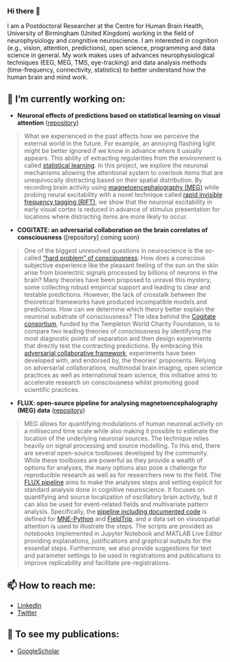 ### Hi there 👋

I am a Postdoctoral Researcher at the Centre for Human Brain Health, University of Birmingham (United Kingdom) working in the field of neurophysiology and congnitive neuroscience. I am interested in cognition (e.g., vision, attention, predictions), open science, programming and data science in general. My work makes uses of advances neurophysiological techniques (EEG, MEG, TMS, eye-tracking) and data analysis methods (time-frequency, connectivity, statistics) to better understand how the human brain and mind work.

## 🔭 I’m currently working on:
- **Neuronal effects of predictions based on statistical learning on visual attention** ([repository](https://github.com/oscfer88/dSL_RIFT))
> What we experienced in the past affects how we perceive the external world in the future. For example, an annoying flashing light might be better ignored if we know in advance where it usually appears. This ability of extracting regularities from the environment is called [statistical learning](https://en.wikipedia.org/wiki/Statistical_learning_in_language_acquisition). In this project, we explore the neuronal mechanisms allowing the attentional system to overlook items that are unequivocally distracting based on their spatial distribution. By recording brain activity using [magnetoencephalography (MEG)](https://en.wikipedia.org/wiki/Magnetoencephalography) while probing neural excitability with a novel technique called [rapid invisible frequency tagging (RIFT)](https://doi.org/10.1093/cercor/bhac160), we show that the neuronal excitability in early visual cortex is reduced in advance of stimulus presentation for locations where distracting items are more likely to occur.
- **COGITATE: an adversarial collaboration on the brain correlates of consciousness** ([repository] coming soon)
> One of the biggest unresolved questions in neuroscience is the so-called [“hard problem” of consciousness](https://en.wikipedia.org/wiki/Hard_problem_of_consciousness): How does a conscious subjective experience like the pleasant feeling of the sun on the skin arise from bioelectric signals processed by billions of neurons in the brain? Many theories have been proposed to unravel this mystery, some collecting robust empirical support and leading to clear and testable predictions. However, the lack of crosstalk between the theoretical frameworks have produced incompatible models and predictions. How can we determine which theory better explain the neuronal substrate of consciousness? The idea behind the [Cogitate consortium](www.arc-cogitate.com), funded by the Templeton World Charity Foundation, is to compare two leading theories of consciousness by identifying the most diagnostic points of separation and then design experiments that directly test the contracting predictions. By embracing this [adversarial collaborative framework](https://www.science.org/doi/10.1126/science.abj3259), experiments have been developed with, and endorsed by, the theories’ proponents. Relying on adversarial collaborations, multimodal brain imaging, open science practices as well as international team science, this initiative aims to accelerate research on consciousness whilst promoting good scientific practices. 
- **FLUX: open-source pipeline for analysing magnetoencephalography (MEG) data** ([repository](https://github.com/Neuronal-Oscillations/FLUX))
> MEG allows for quantifying modulations of human neuronal activity on a millisecond time scale while also making it possible to estimate the location of the underlying neuronal sources. The technique relies heavily on signal processing and source modelling. To this end, there are several open-source toolboxes developed by the community. While these toolboxes are powerful as they provide a wealth of options for analyses, the many options also pose a challenge for reproducible research as well as for researchers new to the field. The [FLUX pipeline](https://www.sciencedirect.com/science/article/pii/S1053811922001768?via%3Dihub) aims to make the analyses steps and setting explicit for standard analysis done in cognitive neuroscience. It focuses on quantifying and source localization of oscillatory brain activity, but it can also be used for event-related fields and multivariate pattern analysis. Specifically, the [pipeline including documented code](https://neuosc.com/flux/) is defined for [MNE-Python](https://mne.tools/stable/index.html) and [FieldTrip](https://www.fieldtriptoolbox.org/), and a data set on visuospatial attention is used to illustrate the steps. The scripts are provided as notebooks implemented in Jupyter Notebook and MATLAB Live Editor providing explanations, justifications and graphical outputs for the essential steps. Furthermore, we also provide suggestions for text and parameter settings to be used in registrations and publications to improve replicability and facilitate pre-registrations.

## 📫 How to reach me:
- [LinkedIn](https://www.linkedin.com/in/oscar-ferrante-700880250/)
- [Twitter](https://twitter.com/ferrante_oscar)

## :newspaper: To see my publications:
- [GoogleScholar](https://scholar.google.it/citations?user=p_D77I0AAAAJ&hl=en)

<!--
**oscfer88/oscfer88** is a ✨ _special_ ✨ repository because its `README.md` (this file) appears on your GitHub profile.

Here are some ideas to get you started:

- 🔭 I’m currently working on ...
- 🌱 I’m currently learning ...
- 👯 I’m looking to collaborate on ...
- 🤔 I’m looking for help with ...
- 💬 Ask me about ...
- 📫 How to reach me: ...
- 😄 Pronouns: ...
- ⚡ Fun fact: ...
-->
